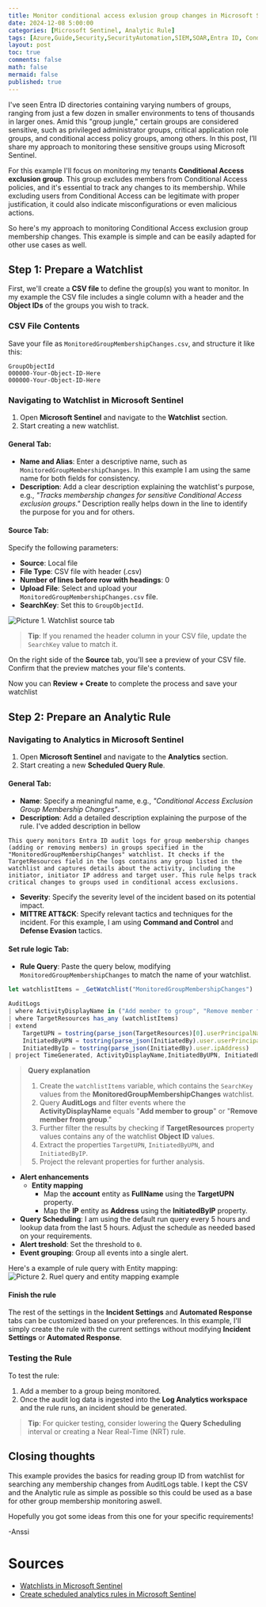 ```yaml
---
title: Monitor conditional access exlusion group changes in Microsoft Sentinel
date: 2024-12-08 5:00:00
categories: [Microsoft Sentinel, Analytic Rule]
tags: [Azure,Guide,Security,SecurityAutomation,SIEM,SOAR,Entra ID, Conditional Access, Analytic Rule, Monitoring, Watchlist]
layout: post
toc: true
comments: false
math: false
mermaid: false
published: true
---
```


I've seen Entra ID directories containing varying numbers of groups, ranging from just a few dozen in smaller environments to tens of thousands in larger ones. Amid this "group jungle," certain groups are considered sensitive, such as privileged administrator groups, critical application role groups, and conditional access policy groups, among others. In this post, I’ll share my approach to monitoring these sensitive groups using Microsoft Sentinel.

For this example I'll focus on monitoring my tenants **Conditional Access exclusion group**. This group excludes members from Conditional Access policies, and it's essential to track any changes to its membership. While excluding users from Conditional Access can be legitimate with proper justification, it could also indicate misconfigurations or even malicious actions.

So here's my approach to monitoring Conditional Access exclusion group membership changes. This example is simple and can be easily adapted for other use cases as well.

## Step 1: Prepare a Watchlist

First, we'll create a **CSV file** to define the group(s) you want to monitor. In my example the CSV file includes a single column with a header and the **Object IDs** of the groups you wish to track.

### CSV File Contents

Save your file as `MonitoredGroupMembershipChanges.csv`, and structure it like this:

```
GroupObjectId
000000-Your-Object-ID-Here
000000-Your-Object-ID-Here
```


### Navigating to Watchlist in Microsoft Sentinel

1. Open **Microsoft Sentinel** and navigate to the **Watchlist** section.
2. Start creating a new watchlist.
#### General Tab:
- **Name and Alias**: Enter a descriptive name, such as `MonitoredGroupMembershipChanges`. In this example I am using the same name for both fields for consistency.
- **Description**: Add a clear description explaining the watchlist's purpose, e.g., _"Tracks membership changes for sensitive Conditional Access exclusion groups."_ Description really helps down in the line to identify the purpose for you and for others.
#### Source Tab:

Specify the following parameters:
- **Source**: Local file
- **File Type**: CSV file with header (.csv)
- **Number of lines before row with headings**: 0
- **Upload File**: Select and upload your `MonitoredGroupMembershipChanges.csv` file.
- **SearchKey**: Set this to `GroupObjectId`.

![Picture 1. Watchlist source tab](/assets/img/2024-12-08-Monitor-Conditional-Access-Exlusion-Group/1-Watchlist-Settings-Source.png)

> **Tip**: If you renamed the header column in your CSV file, update the `SearchKey` value to match it.

On the right side of the **Source** tab, you'll see a preview of your CSV file. Confirm that the preview matches your file's contents.

Now you can **Review + Create** to complete the process and save your watchlist

## Step 2: Prepare an Analytic Rule

### Navigating to Analytics in Microsoft Sentinel

1. Open **Microsoft Sentinel** and navigate to the **Analytics** section.
2. Start creating a new **Scheduled Query Rule**.
#### General Tab:
- **Name**: Specify a meaningful name, e.g., _"Conditional Access Exclusion Group Membership Changes"_.
- **Description**: Add a detailed description explaining the purpose of the rule. I've added description in bellow 

```
This query monitors Entra ID audit logs for group membership changes (adding or removing members) in groups specified in the "MonitoredGroupMembershipChanges" watchlist. It checks if the TargetResources field in the logs contains any group listed in the watchlist and captures details about the activity, including the initiator, initiator IP address and target user. This rule helps track critical changes to groups used in conditional access exclusions.
```

- **Severity**: Specify the severity level of the incident based on its potential impact.
- **MITTRE ATT&CK**: Specify relevant tactics and techniques for the incident. For this example, I am using **Command and Control** and **Defense Evasion** tactics.

#### Set rule logic Tab:
- **Rule Query**: Paste the query below, modifying `MonitoredGroupMembershipChanges` to match the name of your watchlist.

```js
let watchlistItems = _GetWatchlist("MonitoredGroupMembershipChanges") | project SearchKey;

AuditLogs
| where ActivityDisplayName in ("Add member to group", "Remove member from group")
| where TargetResources has_any (watchlistItems)
| extend 
    TargetUPN = tostring(parse_json(TargetResources)[0].userPrincipalName), 
    InitiatedByUPN = tostring(parse_json(InitiatedBy).user.userPrincipalName),
    InitiatedByIp = tostring(parse_json(InitiatedBy).user.ipAddress)
| project TimeGenerated, ActivityDisplayName,InitiatedByUPN, InitiatedByIp, TargetUPN, InitiatedBy, TargetResources
```

>**Query explanation**
>1. Create the `watchlistItems` variable, which contains the `SearchKey` values from the **MonitoredGroupMembershipChanges** watchlist.
>2. Query **AuditLogs** and filter events where the **ActivityDisplayName** equals "**Add member to group**" or "**Remove member from group**."
>3. Further filter the results by checking if **TargetResources** property values contains any of the watchlist **Object ID** values.
>4. Extract the properties `TargetUPN`, `InitiatedByUPN`, and `InitiatedByIP`.
>5. Project the relevant properties for further analysis.

- **Alert enhancements**
	- **Entity mapping**
		- Map the **account** entity as **FullName** using the **TargetUPN** property.
		- Map the **IP** entity as **Address** using the **InitiatedByIP** property.
- **Query Scheduling**: I am using the default run query every 5 hours and lookup data from the last 5 hours. Adjust the schedule as needed based on your requirements.
- **Alert treshold**: Set the threshold to `0`.
- **Event grouping**: Group all events into a single alert.

Here's a example of rule query with Entity mapping:
![Picture 2. Ruel query and entity mapping example](/assets/img/2024-12-08-Monitor-Conditional-Access-Exlusion-Group/2-AnalyticRuleWizard-RuleLogic.png)

#### Finish the rule
The rest of the settings in the **Incident Settings** and **Automated Response** tabs can be customized based on your preferences. In this example, I'll simply create the rule with the current settings without modifying **Incident Settings** or **Automated Response**.
### Testing the Rule

To test the rule:

1. Add a member to a group being monitored.
2. Once the audit log data is ingested into the **Log Analytics workspace** and the rule runs, an incident should be generated.

> **Tip**: For quicker testing, consider lowering the **Query Scheduling** interval or creating a Near Real-Time (NRT) rule.

## Closing thoughts

This example provides the basics for reading group ID from watchlist for searching any membership changes from AuditLogs table. I kept the CSV and the Analytic rule as simple as possible so this could be used as a base for other group membership monitoring aswell.

Hopefully you got some ideas from this one for your specific requirements!

-Anssi

# Sources
- [Watchlists in Microsoft Sentinel](https://learn.microsoft.com/en-us/azure/sentinel/watchlists)  
- [Create scheduled analytics rules in Microsoft Sentinel ](https://learn.microsoft.com/en-us/azure/sentinel/create-analytics-rules?tabs=azure-portal)  
